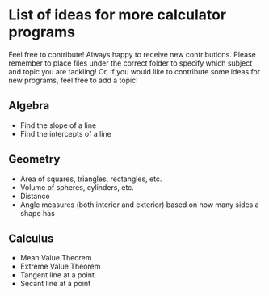 # List of ideas for more calculator programs
Feel free to contribute! Always happy to receive new contributions. Please remember to place files under the correct folder to specify which subject and topic you are tackling! Or, if you would like to contribute some ideas for new programs, feel free to add a topic!
## Algebra
- Find the slope of a line
- Find the intercepts of a line
## Geometry
- Area of squares, triangles, rectangles, etc.
- Volume of spheres, cylinders, etc.
- Distance
- Angle measures (both interior and exterior) based on how many sides a shape has
## Calculus
- Mean Value Theorem
 - Extreme Value Theorem
 - Tangent line at a point
 - Secant line at a point

